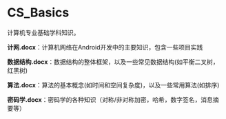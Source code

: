 # CS_Basics
计算机专业基础学科知识。

**计网.docx**：计算机网络在Android开发中的主要知识，包含一些项目实践

**数据结构.docx**：数据结构的整体框架，以及一些常见数据结构(如平衡二叉树，红黑树)

**算法.docx**：算法的基本概念(如时间和空间复杂度)，以及一些常用算法(如排序)

**密码学.docx**：密码学的各种知识（对称/非对称加密，哈希，数字签名，消息摘要等）
